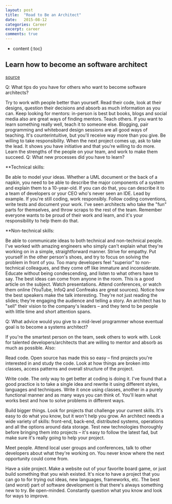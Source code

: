 ```yaml
---
layout: post
title:  "Road to Be an Architect"
date:   2015-08-12
categories: Career
excerpt: career
comments: true
---
```


* content
{:toc}

## Learn how to become an software architect

[source](http://www.roberthalf.com/technology/blog/how-to-become-a-software-architect)

Q: What tips do you have for others who want to become software architects?

Try to work with people better than yourself. Read their code, look at their designs, question their decisions and absorb as much information as you can. Keep looking for mentors: in-person is best but books, blogs and social media also are great ways of finding mentors.
Teach others. If you want to learn something really well, teach it to someone else. Blogging, pair programming and whiteboard design sessions are all good ways of teaching. It's counterintuitive, but you'll receive way more than you give.
Be willing to take responsibility. When the next project comes up, ask to take the lead. It shows you have initiative and that you're willing to do more. Learn the strengths of the people on your team, and work to make them succeed.
Q: What new processes did you have to learn?

**Technical skills:

Be able to model your ideas. Whether a UML document or the back of a napkin, you need to be able to describe the major components of a system and explain them to a 10-year-old. If you can do that, you can describe it to a team of developers or your CEO who's never seen an IDE.
Lead by example. If you're still coding, work responsibly. Follow coding conventions, write tests and document your work. I've seen architects who take the "fun" parts for themselves, and throw scraps to the rest of the team. Remember everyone wants to be proud of their work and learn, and it's your responsibility to help them do that.

**Non-technical skills:

Be able to communicate ideas to both technical and non-technical people. I've worked with amazing engineers who simply can't explain what they're working on in a simple, straightforward manner.
Strive for empathy. Put yourself in the other person's shoes, and try to focus on solving the problem in front of you. Too many developers feel "superior" to non-technical colleagues, and they come off like immature and inconsiderate. Educate without being condescending, and listen to what others have to say. The best ideas can come from anyone in the room. This is a good article on the subject.
Watch presentations. Attend conferences, or watch them online (YouTube, InfoQ and Confreaks are great sources). Notice how the best speakers make the talk interesting. They're not just reading the slides; they're engaging the audience and telling a story. An architect has to "sell" their vision to the company's leaders – and they tend to be people with little time and short attention spans.

Q: What advice would you give to a mid-level programmer whose eventual goal is to become a systems architect?

If you're the smartest person on the team, seek others to work with. Look for talented developers/architects that are willing to mentor and absorb as much as possible. Also:

Read code. Open source has made this so easy – find projects you're interested in and study the code. Look at how things are broken into classes, access patterns and overall structure of the project.

Write code. The only way to get better at coding is doing it. I've found that a good practice is to take a single idea and rewrite it using different styles, languages and techniques. Write it once using classes, another in a purely functional manner and as many ways you can think of. You'll learn what works best and how to solve problems in different ways.

Build bigger things. Look for projects that challenge your current skills. It's easy to do what you know, but it won't help you grow. An architect needs a wide variety of skills: front-end, back-end, distributed systems, operations and all the options around data storage. Test new technologies thoroughly before bringing them into projects – it's easy to follow the latest fad, but make sure it's really going to help your project.

Meet people. Attend local user groups and conferences, talk to other developers about what they're working on. You never know where the next opportunity could come from.

Have a side project. Make a website out of your favorite board game, or just build something that you wish existed. It's nice to have a project that you can go to for trying out ideas, new languages, frameworks, etc. The best (and worst) part of software development is that there's always something new to try.
Be open-minded. Constantly question what you know and look for ways to improve.
